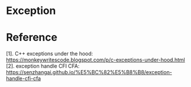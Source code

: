# Exception



# Reference
[1]. C++ exceptions under the hood: https://monkeywritescode.blogspot.com/p/c-exceptions-under-hood.html
[2]. exception handle CFI CFA: https://senzhangai.github.io/%E5%BC%82%E5%B8%B8/exception-handle-cfi-cfa
